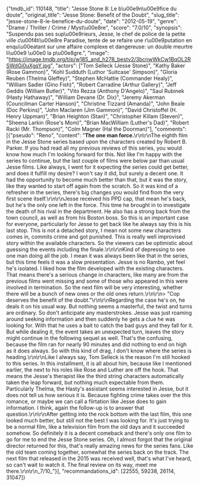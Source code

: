 {"tmdb_id": 110148, "title": "Jesse Stone 8: Le b\u00e9n\u00e9fice du doute", "original_title": "Jesse Stone: Benefit of the Doubt", "slug_title": "jesse-stone-8-le-benefice-du-doute", "date": "2012-05-19", "genre": "Drame / Thriller / Crime / Myst\u00e8re", "score": "7.0/10", "synopsis": "Suspendu pas ses sup\u00e9rieurs, Jesse, le chef de police de la petite ville c\u00f4ti\u00e8re Paradise, tente de se refaire une r\u00e9putation en enqu\u00eatant sur une affaire complexe et dangereuse: un double meurtre li\u00e9 \u00e0 la p\u00e8gre.", "image": "https://image.tmdb.org/t/p/w185_and_h278_bestv2/3bcnwWkCw1BqOL2RSWdGi0uXgsY.jpg", "actors": ["Tom Selleck (Jesse Stone)", "Kathy Baker (Rose Gammon)", "Kohl Sudduth (Luthor 'Suitcase' Simpson)", "Gloria Reuben (Thelma Gleffey)", "Stephen McHattie (Commander Healy)", "William Sadler (Gino Fish)", "Robert Carradine (Arthur Gallery)", "Jeff Geddis (William Butler)", "Vito Rezza (Anthony D'Angelo)", "Saul Rubinek (Hasty Hathaway)", "William Devane (Dr. Dix)", "Jeremy Akerman (Councilman Carter Hanson)", "Christine Tizzard (Amanda)", "John Beale (Doc Perkins)", "John Maclaren (Jim Gammon)", "David Christoffel (H. Henry Uppman)", "Brian Heighton (Stan)", "Christopher Killam (Steven)", "Sheena Larkin (Rose's Mom)", "Brian MacWilliam (Luther's Dad)", "Robert Racki (Mr. Thompson)", "Colm Magner (Hal the Doorman)"], "comments": [{"pseudo": "Reno", "content": "**The one man force.**\r\n\r\nThe eighth film in the Jesse Stone series based upon the characters created by Robert B. Parker. If you had read all my previous reviews of this series, you would know how much I'm looking forward for this. Not like I'm happy with the series to continue, but the last couple of films were below par than usual Jesse films. Like always, I went for it expecting the series could get better, and does it fulfill my desire? I won't say it did, but surely a decent one. It had the opportunity to become much better than that, but it was the story, like they wanted to start off again from the scratch. So it was kind of a refresher in the series, there's big changes you would find from the very first scene itself.\r\n\r\nJesse received his PPD cap, that mean he's back, but he's the only one left in the force. This time he brought in to investigate the death of his rival in the department. He also has a strong back from the town council, as well as from his Boston boss. So this is an important case for everyone, particularly for Jesse to get back like he always say this is his last stop. This is not a detached story, I mean not some new characters comes in, commits crime and got punished. This is really well improvised story within the available characters. So the viewers can be optimistic about guessing the events including the finale.\r\n\r\nKind of depressing to see one man doing all the job. I mean it was always been like that in the series, but this time feels it was a slow presentation. Jesse is no Rambo, yet feel he's isolated. I liked how the film developed with the existing characters. That means there's a serious change in characters, like many are from the previous films went missing and some of those who appeared in this were involved in termination. So the next film will be very interesting, whether there will be a bunch of new ones or the old ones return.\r\n\r\n> \"Cop deserves the benefit of the doubt.\"\r\n\r\nRegarding the case he's on, he deals it on his usual way. But nothing seems a masterful, the twist and turns are ordinary. So don't anticipate any masterstrokes. Jesse was just roaming around seeking information and then suddenly he gets a clue he was looking for. With that he uses a bait to catch the bad guys and they fall for it. But while dealing it, the event takes an unexpected turn, leaves the story might continue in the following sequel as well. That's the confusing, because the film ran for nearly 90 minutes and did nothing to end on high as it does always. So with this kind of drag, I don't know where the series is heading.\r\n\r\nLike I always say, Tom Selleck is the reason I'm still hooked to this series. In this installment, it is all about him, because like I mentioned earlier, the next to his roles like Rose and Luther are off the hook. That means the Jesse's therapist like the third string characters automatically taken the leap forward, but nothing much expectable from them. Particularly Thelma, the Hasty's assistant seems interested in Jesse, but it does not tell us how serious it is. Because fighting crime takes over the this romance, or maybe we can call a flirtation like Jesse does to gain information. I think, again the follow-up is to answer that question.\r\n\r\nAfter getting into the rock bottom with the last film, this one looked much better, but still not the best I was looking for. It's just trying to be a normal film, like a television film from the old days and it succeeded somehow. So definitely it is a decent comeback and there's only one film to go for me to end the Jesse Stone series. Oh, I almost forgot that the original director returned for this, that's really amazing news for the series fans. Like the old team coming together, somewhat the series back on the track. The next film that released in the 2015 was received well, that's what I've heard, so can't wait to watch it. The final review on its way, meet me there.\r\n\r\n_7/10_"}], "recommandations_id": [22555, 59238, 26114, 31047]}